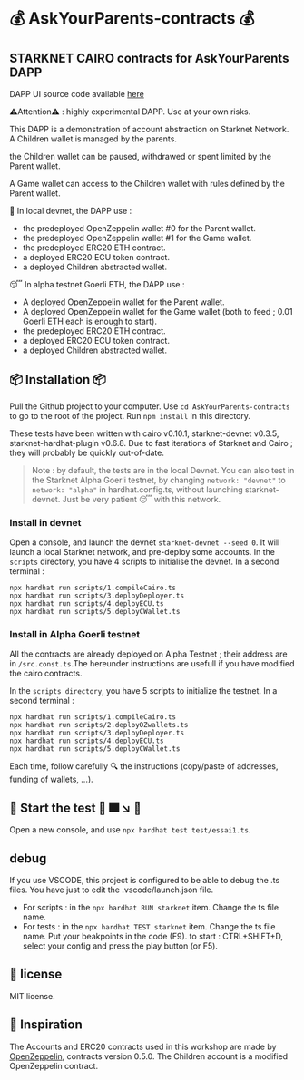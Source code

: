 #  💰 AskYourParents-contracts 💰 
## STARKNET CAIRO contracts for AskYourParents DAPP

DAPP UI source code available [here](https://github.com/PhilippeR26/AskYourParents-UI) 

⚠️Attention⚠️ : highly experimental DAPP. Use at your own risks.

This DAPP is a demonstration of account abstraction on Starknet Network.
A Children wallet is managed by the parents.

the Children wallet can be paused, withdrawed or spent limited by the Parent wallet.

A Game wallet can access to the Children wallet with rules defined by the Parent wallet.

🚧 In local devnet, the DAPP use :

- the predeployed OpenZeppelin wallet #0 for the Parent wallet.
- the predeployed OpenZeppelin wallet #1 for the Game wallet.
- the predeployed ERC20 ETH contract.
- a deployed ERC20 ECU token contract.
- a deployed Children abstracted wallet.

😴 In alpha testnet Goerli ETH, the DAPP use :

- A deployed OpenZeppelin wallet for the Parent wallet.
- A deployed OpenZeppelin wallet for the Game wallet (both to feed ; 0.01 Goerli ETH each is enough to start).
- the predeployed ERC20 ETH contract.
- a deployed ERC20 ECU token contract.
- a deployed Children abstracted wallet.

## 📦 Installation  📦
 Pull the Github project to your computer.
 Use `cd AskYourParents-contracts` to go to the root of the project.
 Run `npm install` in this directory.

 These tests have been written with cairo v0.10.1, starknet-devnet v0.3.5, starknet-hardhat-plugin v0.6.8. Due to fast iterations of Starknet and Cairo ; they will probably be quickly out-of-date.



>Note : by default, the tests are in the local Devnet. You can also test in the Starknet Alpha Goerli testnet, by changing `network: "devnet"` to `network: "alpha"` in hardhat.config.ts, without launching starknet-devnet. Just be very patient 😴 with this network.

### Install in devnet
Open a console, and launch the devnet `starknet-devnet --seed 0`. It will launch a local Starknet network, and pre-deploy some accounts.
In the `scripts` directory, you have 4 scripts to initialise the devnet.
In a second terminal :
```
npx hardhat run scripts/1.compileCairo.ts
npx hardhat run scripts/3.deployDeployer.ts
npx hardhat run scripts/4.deployECU.ts
npx hardhat run scripts/5.deployCWallet.ts
```

### Install in Alpha Goerli testnet
All the contracts are already deployed on Alpha Testnet ; their address are in `/src.const.ts`.The hereunder instructions are usefull if you have modified the cairo contracts.

In the `scripts directory`, you have 5 scripts to initialize the testnet.
In a second terminal :
```
npx hardhat run scripts/1.compileCairo.ts
npx hardhat run scripts/2.deployOZwallets.ts
npx hardhat run scripts/3.deployDeployer.ts
npx hardhat run scripts/4.deployECU.ts
npx hardhat run scripts/5.deployCWallet.ts
```
Each time, follow carefully 🔍 the instructions (copy/paste of addresses, funding of wallets, ...).

##  🚀 Start the test 🚀  🎆 ↘️  💩

Open a new console, and use `npx hardhat test test/essai1.ts`. 

## debug
If you use VSCODE, this project is configured to be able to debug the .ts files. You have just to edit the .vscode/launch.json file.
- For scripts : in the `npx hardhat RUN starknet` item. Change the ts file name.
- For tests : in the `npx hardhat TEST starknet` item. Change the ts file name.
Put your beakpoints in the code (F9).
to start : CTRL+SHIFT+D, select your config and press the play button (or F5).

## 📜 license
MIT license.

## 🙏 Inspiration
The Accounts and ERC20 contracts used in this workshop are made by [OpenZeppelin](https://github.com/OpenZeppelin/cairo-contracts), contracts version 0.5.0.
The Children account is a modified OpenZeppelin contract.
